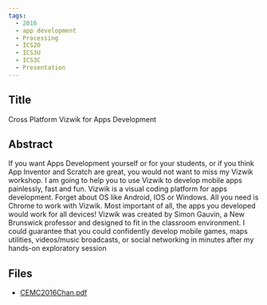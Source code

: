 ```yaml
---
tags:
  - 2016
  - app development
  - Processing
  - ICS2O
  - ICS3U
  - ICS3C
  - Presentation
---
```

    
## Title

Cross Platform Vizwik for Apps Development

## Abstract

If you want Apps Development yourself or for your students, or if you think App Inventor and Scratch are great, you would not want to miss my Vizwik workshop. I am going to help you to use Vizwik to develop mobile apps painlessly, fast and fun. Vizwik is a visual coding platform for apps development. Forget about OS like Android, IOS or Windows. All you need is Chrome to work with Vizwik. Most important of all, the apps you developed would work for all devices! Vizwik was created by Simon Gauvin, a New Brunswick professor and designed to fit in the classroom environment. I could guarantee that you could confidently develop mobile games, maps utilities, videos/music broadcasts, or social networking in minutes after my hands-on exploratory session

## Files

- [CEMC2016Chan.pdf](resources/2016/Michael_Chan/CEMC2016Chan.pdf)
